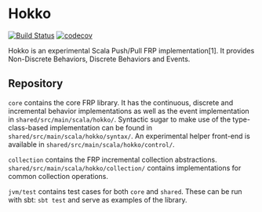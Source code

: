 # Hokko

[![Build Status](https://travis-ci.org/tzbob/hokko.svg?branch=master)](https://travis-ci.org/tzbob/hokko)
[![codecov](https://codecov.io/gh/tzbob/hokko/branch/master/graph/badge.svg)](https://codecov.io/gh/tzbob/hokko)

Hokko is an experimental Scala Push/Pull FRP implementation[1].
It provides Non-Discrete Behaviors, Discrete Behaviors and Events.

## Repository

```core``` contains the core FRP library. It has the continuous, discrete and incremental behavior implementations as well as the event implementation in ```shared/src/main/scala/hokko/```. Syntactic sugar to make use of the type-class-based implementation can be found in ```shared/src/main/scala/hokko/syntax/```. An experimental helper front-end is available in ```shared/src/main/scala/hokko/control/```.

```collection``` contains the FRP incremental collection abstractions. ```shared/src/main/scala/hokko/collection/``` contains implementations for common collection operations.

```jvm/test``` contains test cases for both ```core``` and ```shared```. These can be run with sbt: ```sbt test``` and serve as examples of the library.


